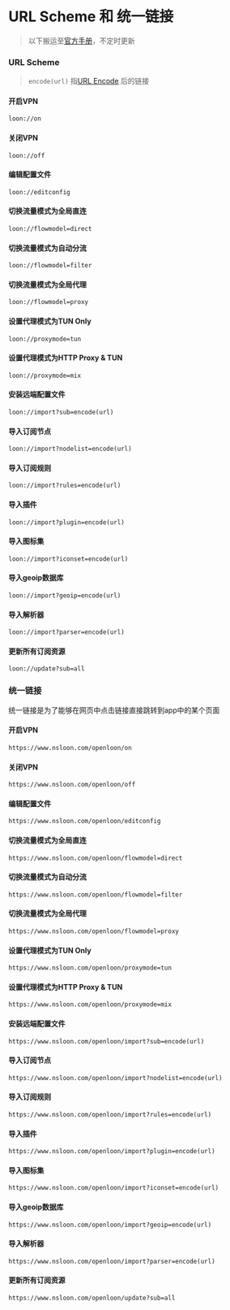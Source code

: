# URL Scheme 和 统一链接

> 以下搬运至[官方手册](https://loon0x00.github.io/LoonManual/#/cn/scheme)，不定时更新

### URL Scheme

> `encode(url)` 指[URL Encode](https://www.jyshare.com/front-end/695/) 后的链接

#### 开启VPN 
`loon://on`

#### 关闭VPN
`loon://off`

#### 编辑配置文件
`loon://editconfig`

#### 切换流量模式为全局直连
`loon://flowmodel=direct`

#### 切换流量模式为自动分流
`loon://flowmodel=filter`

#### 切换流量模式为全局代理
`loon://flowmodel=proxy`

#### 设置代理模式为TUN Only
`loon://proxymode=tun`

#### 设置代理模式为HTTP Proxy & TUN
`loon://proxymode=mix`

#### 安装远端配置文件
`loon://import?sub=encode(url)`

#### 导入订阅节点
`loon://import?nodelist=encode(url)`

#### 导入订阅规则
`loon://import?rules=encode(url)`

#### 导入插件
`loon://import?plugin=encode(url)`

#### 导入图标集
`loon://import?iconset=encode(url)`

#### 导入geoip数据库
`loon://import?geoip=encode(url)`

#### 导入解析器
`loon://import?parser=encode(url)`

#### 更新所有订阅资源
`loon://update?sub=all`

### 统一链接
统一链接是为了能够在网页中点击链接直接跳转到app中的某个页面

#### 开启VPN 

```
https://www.nsloon.com/openloon/on
```

#### 关闭VPN

```
https://www.nsloon.com/openloon/off
```

#### 编辑配置文件

```
https://www.nsloon.com/openloon/editconfig
```

#### 切换流量模式为全局直连

```
https://www.nsloon.com/openloon/flowmodel=direct
```

#### 切换流量模式为自动分流

```
https://www.nsloon.com/openloon/flowmodel=filter
```

#### 切换流量模式为全局代理

```
https://www.nsloon.com/openloon/flowmodel=proxy
```

#### 设置代理模式为TUN Only

```
https://www.nsloon.com/openloon/proxymode=tun

```

#### 设置代理模式为HTTP Proxy & TUN

```
https://www.nsloon.com/openloon/proxymode=mix
```

#### 安装远端配置文件

```
https://www.nsloon.com/openloon/import?sub=encode(url)
```

#### 导入订阅节点

```
https://www.nsloon.com/openloon/import?nodelist=encode(url)
```

#### 导入订阅规则

```
https://www.nsloon.com/openloon/import?rules=encode(url)
```

#### 导入插件

```
https://www.nsloon.com/openloon/import?plugin=encode(url)
```

#### 导入图标集

```
https://www.nsloon.com/openloon/import?iconset=encode(url)
```

#### 导入geoip数据库

```
https://www.nsloon.com/openloon/import?geoip=encode(url)
```

#### 导入解析器

```
https://www.nsloon.com/openloon/import?parser=encode(url)
```

#### 更新所有订阅资源

```
https://www.nsloon.com/openloon/update?sub=all
```
